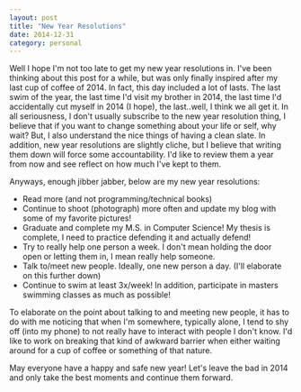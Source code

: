```yaml
---
layout: post
title: "New Year Resolutions"
date: 2014-12-31
category: personal
---
```


Well I hope I'm not too late to get my new year resolutions in. I've been thinking about this post for a while, but was only finally inspired after my last cup of coffee of 2014. In fact, this day included a lot of lasts. The last swim of the year, the last time I'd visit my brother in 2014, the last time I'd accidentally cut myself in 2014 (I hope), the last..well, I think we all get it. In all seriousness, I don't usually subscribe to the new year resolution thing, I believe that if you want to change something about your life or self, why wait? But, I also understand the nice things of having a clean slate. In addition, new year resolutions are slightly cliche, but I believe that writing them down will force some accountability. I'd like to review them a year from now and see reflect on how much I've kept to them.

Anyways, enough jibber jabber, below are my new year resolutions:

* Read more (and not programming/technical books)
* Continue to shoot (photograph) more often and update my blog with some of my favorite pictures!
* Graduate and complete my M.S. in Computer Science! My thesis is complete, I need to practice defending it and actually defend!
* Try to really help one person a week. I don't mean holding the door open or letting them in, I mean really help someone.
* Talk to/meet new people. Ideally, one new person a day. (I'll elaborate on this further down)
* Continue to swim at least 3x/week! In addition, participate in masters swimming classes as much as possible!

To elaborate on the point about talking to and meeting new people, it has to do with me noticing that when I'm somewhere, typically alone, I tend to shy off (into my phone) to not really have to interact with people I don't know. I'd like to work on breaking that kind of awkward barrier when either waiting around for a cup of coffee or something of that nature.

May everyone have a happy and safe new year! Let's leave the bad in 2014 and only take the best moments and continue them forward.